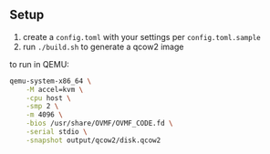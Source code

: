 
## Setup

1. create a `config.toml` with your settings per `config.toml.sample`
2. run `./build.sh` to generate a qcow2 image

to run in QEMU:

```bash
qemu-system-x86_64 \
    -M accel=kvm \
    -cpu host \
    -smp 2 \
    -m 4096 \
    -bios /usr/share/OVMF/OVMF_CODE.fd \
    -serial stdio \
    -snapshot output/qcow2/disk.qcow2
```